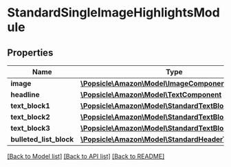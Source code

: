 # StandardSingleImageHighlightsModule

## Properties
Name | Type | Description | Notes
------------ | ------------- | ------------- | -------------
**image** | [**\Popsicle\Amazon\Model\ImageComponent**](ImageComponent.md) |  | [optional] 
**headline** | [**\Popsicle\Amazon\Model\TextComponent**](TextComponent.md) |  | [optional] 
**text_block1** | [**\Popsicle\Amazon\Model\StandardTextBlock**](StandardTextBlock.md) |  | [optional] 
**text_block2** | [**\Popsicle\Amazon\Model\StandardTextBlock**](StandardTextBlock.md) |  | [optional] 
**text_block3** | [**\Popsicle\Amazon\Model\StandardTextBlock**](StandardTextBlock.md) |  | [optional] 
**bulleted_list_block** | [**\Popsicle\Amazon\Model\StandardHeaderTextListBlock**](StandardHeaderTextListBlock.md) |  | [optional] 

[[Back to Model list]](../../README.md#documentation-for-models) [[Back to API list]](../../README.md#documentation-for-api-endpoints) [[Back to README]](../../README.md)

